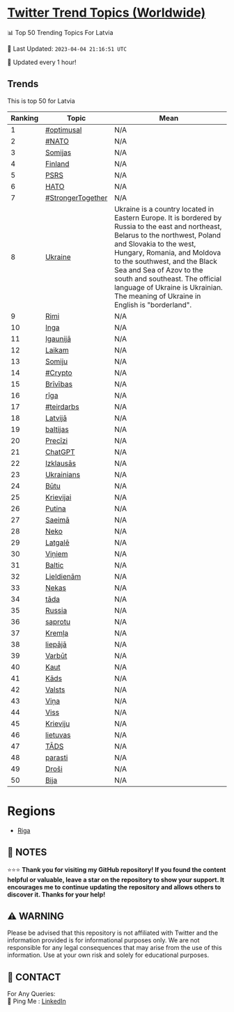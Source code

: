 [Twitter Trend Topics (Worldwide)](https://github.com/ErcinDedeoglu/Twitter-Trend-Topics)
==========


📊 Top 50 Trending Topics For Latvia

📆 Last Updated: `2023-04-04 21:16:51 UTC`

🔧 Updated every 1 hour!


## Trends

This is top 50 for Latvia

| Ranking | Topic | Mean |
| ------- | ------------ | ------------ |
| 1 | [#optimusal](http://twitter.com/search?q=%23optimusal) | N/A |
| 2 | [#NATO](http://twitter.com/search?q=%23NATO) | N/A |
| 3 | [Somijas](http://twitter.com/search?q=Somijas) | N/A |
| 4 | [Finland](http://twitter.com/search?q=Finland) | N/A |
| 5 | [PSRS](http://twitter.com/search?q=PSRS) | N/A |
| 6 | [НАТО](http://twitter.com/search?q=%d0%9d%d0%90%d0%a2%d0%9e) | N/A |
| 7 | [#StrongerTogether](http://twitter.com/search?q=%23StrongerTogether) | N/A |
| 8 | [Ukraine](http://twitter.com/search?q=Ukraine) | Ukraine is a country located in Eastern Europe. It is bordered by Russia to the east and northeast, Belarus to the northwest, Poland and Slovakia to the west, Hungary, Romania, and Moldova to the southwest, and the Black Sea and Sea of Azov to the south and southeast. The official language of Ukraine is Ukrainian. The meaning of Ukraine in English is "borderland". |
| 9 | [Rimi](http://twitter.com/search?q=Rimi) | N/A |
| 10 | [Inga](http://twitter.com/search?q=Inga) | N/A |
| 11 | [Igaunijā](http://twitter.com/search?q=Igaunij%c4%81) | N/A |
| 12 | [Laikam](http://twitter.com/search?q=Laikam) | N/A |
| 13 | [Somiju](http://twitter.com/search?q=Somiju) | N/A |
| 14 | [#Crypto](http://twitter.com/search?q=%23Crypto) | N/A |
| 15 | [Brīvības](http://twitter.com/search?q=Br%c4%abv%c4%abbas) | N/A |
| 16 | [rīga](http://twitter.com/search?q=r%c4%abga) | N/A |
| 17 | [#teirdarbs](http://twitter.com/search?q=%23teirdarbs) | N/A |
| 18 | [Latvijā](http://twitter.com/search?q=Latvij%c4%81) | N/A |
| 19 | [baltijas](http://twitter.com/search?q=baltijas) | N/A |
| 20 | [Precīzi](http://twitter.com/search?q=Prec%c4%abzi) | N/A |
| 21 | [ChatGPT](http://twitter.com/search?q=ChatGPT) | N/A |
| 22 | [Izklausās](http://twitter.com/search?q=Izklaus%c4%81s) | N/A |
| 23 | [Ukrainians](http://twitter.com/search?q=Ukrainians) | N/A |
| 24 | [Būtu](http://twitter.com/search?q=B%c5%abtu) | N/A |
| 25 | [Krievijai](http://twitter.com/search?q=Krievijai) | N/A |
| 26 | [Putina](http://twitter.com/search?q=Putina) | N/A |
| 27 | [Saeimā](http://twitter.com/search?q=Saeim%c4%81) | N/A |
| 28 | [Neko](http://twitter.com/search?q=Neko) | N/A |
| 29 | [Latgalē](http://twitter.com/search?q=Latgal%c4%93) | N/A |
| 30 | [Viņiem](http://twitter.com/search?q=Vi%c5%86iem) | N/A |
| 31 | [Baltic](http://twitter.com/search?q=Baltic) | N/A |
| 32 | [Lieldienām](http://twitter.com/search?q=Lieldien%c4%81m) | N/A |
| 33 | [Nekas](http://twitter.com/search?q=Nekas) | N/A |
| 34 | [tāda](http://twitter.com/search?q=t%c4%81da) | N/A |
| 35 | [Russia](http://twitter.com/search?q=Russia) | N/A |
| 36 | [saprotu](http://twitter.com/search?q=saprotu) | N/A |
| 37 | [Kremļa](http://twitter.com/search?q=Krem%c4%bca) | N/A |
| 38 | [liepājā](http://twitter.com/search?q=liep%c4%81j%c4%81) | N/A |
| 39 | [Varbūt](http://twitter.com/search?q=Varb%c5%abt) | N/A |
| 40 | [Kaut](http://twitter.com/search?q=Kaut) | N/A |
| 41 | [Kāds](http://twitter.com/search?q=K%c4%81ds) | N/A |
| 42 | [Valsts](http://twitter.com/search?q=Valsts) | N/A |
| 43 | [Viņa](http://twitter.com/search?q=Vi%c5%86a) | N/A |
| 44 | [Viss](http://twitter.com/search?q=Viss) | N/A |
| 45 | [Krieviju](http://twitter.com/search?q=Krieviju) | N/A |
| 46 | [lietuvas](http://twitter.com/search?q=lietuvas) | N/A |
| 47 | [TĀDS](http://twitter.com/search?q=T%c4%80DS) | N/A |
| 48 | [parasti](http://twitter.com/search?q=parasti) | N/A |
| 49 | [Droši](http://twitter.com/search?q=Dro%c5%a1i) | N/A |
| 50 | [Bija](http://twitter.com/search?q=Bija) | N/A |



# Regions

* [Riga](</Latvia/Riga.md>)



## 📝 NOTES

⭐⭐⭐ **Thank you for visiting my GitHub repository! If you found the content helpful or valuable, leave a star on the repository to show your support. It encourages me to continue updating the repository and allows others to discover it. Thanks for your help!**


## ⚠️ WARNING

Please be advised that this repository is not affiliated with Twitter and the information provided is for informational purposes only. We are not responsible for any legal consequences that may arise from the use of this information. Use at your own risk and solely for educational purposes.


## 📨 CONTACT

 For Any Queries:  
            🏓 Ping Me : [LinkedIn](https://www.linkedin.com/in/ercindedeoglu/)
